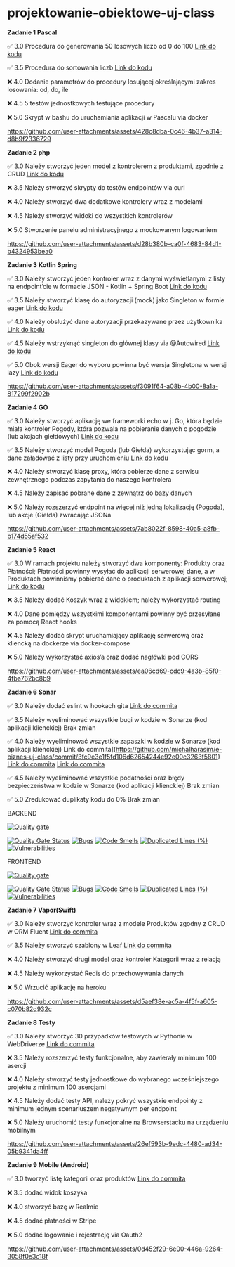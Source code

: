 # projektowanie-obiektowe-uj-class

**Zadanie 1 Pascal**

✅ 3.0 Procedura do generowania 50 losowych liczb od 0 do 100 [Link do kodu](https://github.com/michalharasim/projektowanie-obiektowe-uj-class/blob/main/zad1/zad1.pas)

✅ 3.5 Procedura do sortowania liczb [Link do kodu](https://github.com/michalharasim/projektowanie-obiektowe-uj-class/blob/main/zad1/zad1.pas)

❌ 4.0 Dodanie parametrów do procedury losującej określającymi zakres
losowania: od, do, ile

❌ 4.5 5 testów jednostkowych testujące procedury

❌ 5.0 Skrypt w bashu do uruchamiania aplikacji w Pascalu via docker

https://github.com/user-attachments/assets/428c8dba-0c46-4b37-a314-d8b9f2336729


**Zadanie 2 php**

✅ 3.0 Należy stworzyć jeden model z kontrolerem z produktami, zgodnie z
CRUD [Link do kodu]([https://github.com/michalharasim/projektowanie-obiektowe-uj-class/blob/main/zad1/zad1.pas](https://github.com/michalharasim/projektowanie-obiektowe-uj-class/tree/main/zad2/src))

❌ 3.5 Należy stworzyć skrypty do testów endpointów via curl

❌ 4.0 Należy stworzyć dwa dodatkowe kontrolery wraz z modelami

❌ 4.5 Należy stworzyć widoki do wszystkich kontrolerów

❌ 5.0 Stworzenie panelu administracyjnego z mockowanym logowaniem

https://github.com/user-attachments/assets/d28b380b-ca0f-4683-84d1-b4324953bea0

**Zadanie 3 Kotlin Spring**

✅ 3.0 Należy stworzyć jeden kontroler wraz z danymi wyświetlanymi z
listy na endpoint’cie w formacie JSON - Kotlin + Spring Boot [Link do kodu](https://github.com/michalharasim/projektowanie-obiektowe-uj-class/blob/main/zad3/src/main/kotlin/dev/michalharasim/zad3/controllers/AuthController.kt)

✅ 3.5 Należy stworzyć klasę do autoryzacji (mock) jako Singleton w
formie eager [Link do kodu](https://github.com/michalharasim/projektowanie-obiektowe-uj-class/blob/main/zad3/src/main/kotlin/dev/michalharasim/zad3/services/AuthServiceEager.kt)

✅ 4.0 Należy obsłużyć dane autoryzacji przekazywane przez użytkownika [Link do kodu](https://github.com/michalharasim/projektowanie-obiektowe-uj-class/blob/main/zad3/src/main/kotlin/dev/michalharasim/zad3/controllers/AuthController.kt)

✅ 4.5 Należy wstrzyknąć singleton do głównej klasy via @Autowired [Link do kodu](https://github.com/michalharasim/projektowanie-obiektowe-uj-class/blob/main/zad3/src/main/kotlin/dev/michalharasim/zad3/controllers/AuthController.kt)

✅ 5.0 Obok wersji Eager do wyboru powinna być wersja Singletona w wersji lazy [Link do kodu](https://github.com/michalharasim/projektowanie-obiektowe-uj-class/blob/main/zad3/src/main/kotlin/dev/michalharasim/zad3/services/AuthServiceLazy.kt)

https://github.com/user-attachments/assets/f3091f64-a08b-4b00-8a1a-817299f2902b


**Zadanie 4 GO**

✅ 3.0 Należy stworzyć aplikację we frameworki echo w j. Go, która będzie
miała kontroler Pogody, która pozwala na pobieranie danych o pogodzie
(lub akcjach giełdowych) [Link do kodu](https://github.com/michalharasim/projektowanie-obiektowe-uj-class/blob/main/zad4/controllers/stockController.go)

✅ 3.5 Należy stworzyć model Pogoda (lub Giełda) wykorzystując gorm, a
dane załadować z listy przy uruchomieniu [Link do kodu](https://github.com/michalharasim/projektowanie-obiektowe-uj-class/blob/main/zad4/models/stock.go)

❌ 4.0 Należy stworzyć klasę proxy, która pobierze dane z serwisu
zewnętrznego podczas zapytania do naszego kontrolera

❌ 4.5 Należy zapisać pobrane dane z zewnątrz do bazy danych

❌ 5.0 Należy rozszerzyć endpoint na więcej niż jedną lokalizację
(Pogoda), lub akcje (Giełda) zwracając JSONa

https://github.com/user-attachments/assets/7ab8022f-8598-40a5-a8fb-b174d55af532

**Zadanie 5 React**

✅ 3.0 W ramach projektu należy stworzyć dwa komponenty: Produkty oraz
Płatności; Płatności powinny wysyłać do aplikacji serwerowej dane, a w
Produktach powinniśmy pobierać dane o produktach z aplikacji
serwerowej; [Link do kodu](https://github.com/michalharasim/projektowanie-obiektowe-uj-class/tree/main/zad5)

❌ 3.5 Należy dodać Koszyk wraz z widokiem; należy wykorzystać routing

❌ 4.0 Dane pomiędzy wszystkimi komponentami powinny być przesyłane za
pomocą React hooks

❌ 4.5 Należy dodać skrypt uruchamiający aplikację serwerową oraz
kliencką na dockerze via docker-compose

❌ 5.0 Należy wykorzystać axios’a oraz dodać nagłówki pod CORS


https://github.com/user-attachments/assets/ea06cd69-cdc9-4a3b-85f0-4fba762bc8b9


**Zadanie 6 Sonar**

✅ 3.0 Należy dodać eslint w hookach gita [Link do commita](https://github.com/michalharasim/e-biznes-uj-class/blob/main/zad6/pre-commit)

✅ 3.5 Należy wyeliminować wszystkie bugi w kodzie w Sonarze (kod
aplikacji klienckiej) Brak zmian

✅ 4.0 Należy wyeliminować wszystkie zapaszki w kodzie w Sonarze (kod
aplikacji klienckiej) Link do commita](https://github.com/michalharasim/e-biznes-uj-class/commit/3fc9e3e1f5fd106d62654244e92e00c3263f5801)
[Link do commita](https://github.com/michalharasim/e-biznes-uj-class/commit/a313b1f254a1ca528ac7971fee1324923d2f8766)
[Link do commita](https://github.com/michalharasim/e-biznes-uj-class/commit/70f35c206cd8d6cb1a21cbc38a82aabbec534e3c)

✅ 4.5 Należy wyeliminować wszystkie podatności oraz błędy bezpieczeństwa
w kodzie w Sonarze (kod aplikacji klienckiej) Brak zmian

✅ 5.0 Zredukować duplikaty kodu do 0% Brak zmian

BACKEND

[![Quality gate](https://sonarcloud.io/api/project_badges/quality_gate?project=ebiznes_backend)](https://sonarcloud.io/summary/new_code?id=ebiznes_backend)

[![Quality Gate Status](https://sonarcloud.io/api/project_badges/measure?project=ebiznes_backend&metric=alert_status)](https://sonarcloud.io/summary/new_code?id=ebiznes_backend)
[![Bugs](https://sonarcloud.io/api/project_badges/measure?project=ebiznes_backend&metric=bugs)](https://sonarcloud.io/summary/new_code?id=ebiznes_backend)
[![Code Smells](https://sonarcloud.io/api/project_badges/measure?project=ebiznes_backend&metric=code_smells)](https://sonarcloud.io/summary/new_code?id=ebiznes_backend)
[![Duplicated Lines (%)](https://sonarcloud.io/api/project_badges/measure?project=ebiznes_backend&metric=duplicated_lines_density)](https://sonarcloud.io/summary/new_code?id=ebiznes_backend)
[![Vulnerabilities](https://sonarcloud.io/api/project_badges/measure?project=ebiznes_backend&metric=vulnerabilities)](https://sonarcloud.io/summary/new_code?id=ebiznes_backend)

FRONTEND

[![Quality gate](https://sonarcloud.io/api/project_badges/quality_gate?project=ebiznes_frontend)](https://sonarcloud.io/summary/new_code?id=ebiznes_frontend)

[![Quality Gate Status](https://sonarcloud.io/api/project_badges/measure?project=ebiznes_frontend&metric=alert_status)](https://sonarcloud.io/summary/new_code?id=ebiznes_frontend)
[![Bugs](https://sonarcloud.io/api/project_badges/measure?project=ebiznes_frontend&metric=bugs)](https://sonarcloud.io/summary/new_code?id=ebiznes_frontend)
[![Code Smells](https://sonarcloud.io/api/project_badges/measure?project=ebiznes_frontend&metric=code_smells)](https://sonarcloud.io/summary/new_code?id=ebiznes_frontend)
[![Duplicated Lines (%)](https://sonarcloud.io/api/project_badges/measure?project=ebiznes_frontend&metric=duplicated_lines_density)](https://sonarcloud.io/summary/new_code?id=ebiznes_frontend)
[![Vulnerabilities](https://sonarcloud.io/api/project_badges/measure?project=ebiznes_frontend&metric=vulnerabilities)](https://sonarcloud.io/summary/new_code?id=ebiznes_frontend)


**Zadanie 7 Vapor(Swift)**

✅ 3.0 Należy stworzyć kontroler wraz z modele Produktów zgodny z CRUD w ORM Fluent [Link do commita](https://github.com/michalharasim/projektowanie-obiektowe-uj-class/tree/main/zad7)

✅ 3.5 Należy stworzyć szablony w Leaf [Link do commita](https://github.com/michalharasim/projektowanie-obiektowe-uj-class/tree/main/zad7)

❌ 4.0 Należy stworzyć drugi model oraz kontroler Kategorii wraz z relacją

❌ 4.5 Należy wykorzystać Redis do przechowywania danych

❌ 5.0 Wrzucić aplikację na heroku

https://github.com/user-attachments/assets/d5aef38e-ac5a-4f5f-a605-c070b82d932c

**Zadanie 8 Testy**

✅ 3.0 Należy stworzyć 30 przypadków testowych w Pythonie w WebDriverze [Link do commita](https://github.com/michalharasim/projektowanie-obiektowe-uj-class/blob/main/zad8/tests/tests.py)

❌ 3.5 Należy rozszerzyć testy funkcjonalne, aby zawierały minimum 100 asercji

❌ 4.0 Należy stworzyć testy jednostkowe do wybranego wcześniejszego projektu z minimum 100 asercjami

❌ 4.5 Należy dodać testy API, należy pokryć wszystkie endpointy z minimum jednym scenariuszem negatywnym per endpoint

❌ 5.0 Należy uruchomić testy funkcjonalne na Browserstacku na urządzeniu mobilnym

https://github.com/user-attachments/assets/26ef593b-9edc-4480-ad34-05b9341da4ff

**Zadanie 9 Mobile (Android)**

✅ 3.0 tworzyć listę kategorii oraz produktów [Link do commita](https://github.com/michalharasim/projektowanie-obiektowe-uj-class/tree/main/zad9/app/src/main/java/dev/michalharasim/zad9)

❌ 3.5 dodać widok koszyka

❌ 4.0 stworzyć bazę w Realmie

❌ 4.5 dodać płatności w Stripe

❌ 5.0 dodać logowanie i rejestrację via Oauth2

https://github.com/user-attachments/assets/0d452f29-6e00-446a-9264-3058f0e3c18f

